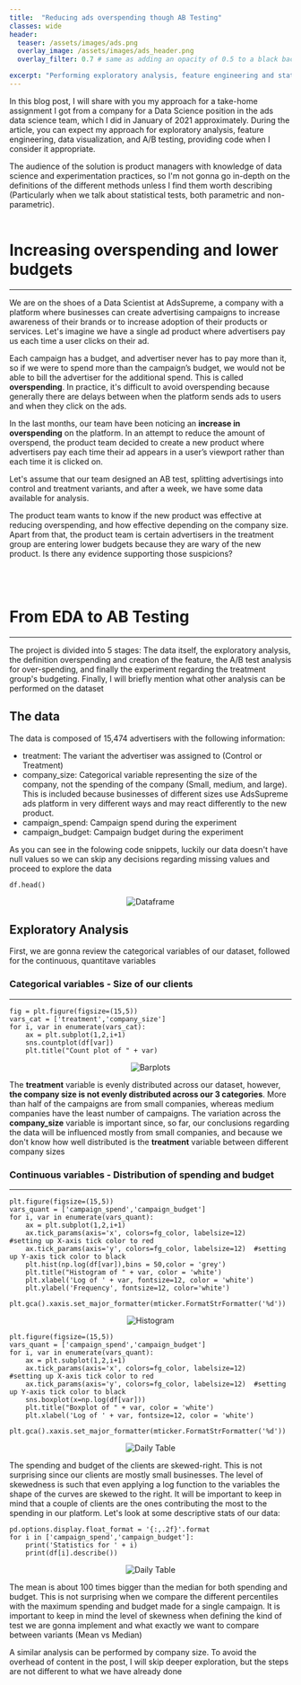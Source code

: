 ```yaml
---
title:  "Reducing ads overspending though AB Testing"
classes: wide
header:
  teaser: /assets/images/ads.png
  overlay_image: /assets/images/ads_header.png
  overlay_filter: 0.7 # same as adding an opacity of 0.5 to a black background

excerpt: "Performing exploratory analysis, feature engineering and statistical techniques to address business questions regarding ads overspending"
---
```

 

In this blog post, I will share with you my approach for a take-home assignment I got from a company for a Data Science position in the ads data science team, which I did in January of 2021 approximately. During the article, you can expect my approach for exploratory analysis, feature engineering, data visualization, and A/B testing, providing code when I consider it appropriate. 

The audience of the solution is product managers with knowledge of data science and experimentation practices, so I'm not gonna go in-depth on the definitions of the different methods unless I find them worth describing (Particularly when we talk about statistical tests, both parametric and non-parametric).
<br>
<br>

# Increasing overspending and lower budgets
---
We are on the shoes of a Data Scientist at AdsSupreme, a company with a platform where businesses can create advertising campaigns to increase awareness of their brands or to increase adoption of their products or services. Let's imagine we have a single ad product where advertisers pay us each time a user clicks on their ad.

Each campaign has a budget, and advertiser never has to pay more than it, so if we were to spend
more than the campaign’s budget, we would not be able to bill the advertiser for the additional
spend. This is called **overspending**. In practice, it's difficult to avoid overspending because generally there are delays between when the platform sends ads to users and when they click on the ads.

In the last months, our team have been noticing an **increase in overspending** on the platform. In an
attempt to reduce the amount of overspend, the product team decided to create a new product where
advertisers pay each time their ad appears in a user’s viewport rather than each time it is clicked
on.

Let's assume that our team designed an AB test, splitting advertisings into control and treatment variants, and after a week, we have some data available for analysis.

The product team wants to know if the new product was effective at reducing overspending, and how effective depending on the company size. Apart from that, the product team is certain advertisers in the treatment group are entering lower budgets because they are wary of the new product. Is there any evidence supporting those suspicions?


<br>
<br>

# From EDA to AB Testing
---

The project is divided into 5 stages: The data itself, the exploratory analysis, the definition overspending and creation of the feature, the A/B test analysis for over-spending, and finally the experiment regarding the treatment group's budgeting. Finally, I will briefly mention what other analysis can be performed on the dataset


## The data 

The data is composed of 15,474 advertisers with the following information:
- treatment: The variant the advertiser was assigned to (Control or Treatment)
- company_size: Categorical variable representing the size of the company, not the spending of the company (Small, medium, and large). This is
included because businesses of different sizes use AdsSupreme ads platform in very different ways and may react differently to the new product.
- campaign_spend: Campaign spend during the experiment
- campaign_budget: Campaign budget during the experiment

As you can see in the folowing code snippets, luckily our data doesn't have null values so we can skip any decisions regarding missing values and proceed to explore the data
```
df.head()
```


<p align="center">
<img src="{{ site.url }}{{ site.baseurl }}/assets/images/ads_overspending/dataframe.png" alt="Dataframe">
</p>

## Exploratory Analysis
First, we are gonna review the categorical variables of our dataset, followed for the continuous, quantitave variables

### Categorical variables - Size of our clients
---

```
fig = plt.figure(figsize=(15,5))
vars_cat = ['treatment','company_size']
for i, var in enumerate(vars_cat):
    ax = plt.subplot(1,2,i+1)
    sns.countplot(df[var])
    plt.title("Count plot of " + var)  
```
<p align="center">
<img src="{{ site.url }}{{ site.baseurl }}/assets/images/ads_overspending/categorical_barplot.png" alt="Barplots">
</p>

The **treatment** variable is evenly distributed across our dataset, however, **the company size is not evenly distributed across our 3 categories**. More than half of the campaigns are from small companies, whereas medium companies have the least number of campaigns. The variation across the **company_size** variable is important since, so far, our conclusions regarding the data will be influenced mostly from small companies, and because we don't know how well distributed is the **treatment** variable between different company sizes


### Continuous variables - Distribution of spending and budget
---
```
plt.figure(figsize=(15,5))
vars_quant = ['campaign_spend','campaign_budget']
for i, var in enumerate(vars_quant):
    ax = plt.subplot(1,2,i+1)
    ax.tick_params(axis='x', colors=fg_color, labelsize=12)    #setting up X-axis tick color to red
    ax.tick_params(axis='y', colors=fg_color, labelsize=12)  #setting up Y-axis tick color to black
    plt.hist(np.log(df[var]),bins = 50,color = 'grey')
    plt.title("Histogram of " + var, color = 'white')
    plt.xlabel('Log of ' + var, fontsize=12, color = 'white')
    plt.ylabel('Frequency', fontsize=12, color='white')
    plt.gca().xaxis.set_major_formatter(mticker.FormatStrFormatter('%d'))
```

<p align="center">
<img src="{{ site.url }}{{ site.baseurl }}/assets/images/ads_overspending/histogram.png" alt="Histogram">
</p>

```
plt.figure(figsize=(15,5))
vars_quant = ['campaign_spend','campaign_budget']
for i, var in enumerate(vars_quant):
    ax = plt.subplot(1,2,i+1)
    ax.tick_params(axis='x', colors=fg_color, labelsize=12)    #setting up X-axis tick color to red
    ax.tick_params(axis='y', colors=fg_color, labelsize=12)  #setting up Y-axis tick color to black
    sns.boxplot(x=np.log(df[var]))
    plt.title("Boxplot of " + var, color = 'white')
    plt.xlabel('Log of ' + var, fontsize=12, color = 'white')
    plt.gca().xaxis.set_major_formatter(mticker.FormatStrFormatter('%d'))
```

<p align="center">
<img src="{{ site.url }}{{ site.baseurl }}/assets/images/ads_overspending/boxplot.png" alt="Daily Table">
</p>


The spending and budget of the clients are skewed-right. This is not surprising since our clients are mostly small businesses. The level of skewedness is such that even applying a log function to the variables the shape of the curves are skewed to the right. It will be important to keep in mind that a couple of clients are the ones contributing the most to the spending in our platform. Let's look at some descriptive stats of our data:

```
pd.options.display.float_format = '{:,.2f}'.format
for i in ['campaign_spend','campaign_budget']:
    print('Statistics for ' + i)
    print(df[i].describe())
```

<!-- | Variable    |campaign_spend | campaign_budget |
| ----------- | ------------- | --------------- |
| Count       | 15,474.00     | 15,474.00       |
| mean        | 4,903.04      | 5,772.61        |
| std         | 65,166.92     | 99,033.81       |
| min         | 0.36          | 0.09            |
| 25%         | 15.18         | 12.79           |
| 50%         | 50.09         | 48.82           |
|75%          | 236.55        | 252.32          |
| max         | 5,289,216.88  | 10,242,888.21   | -->


<p align="center">
<img src="{{ site.url }}{{ site.baseurl }}/assets/images/ads_overspending/stats_table.png" alt="Daily Table">
</p>

The mean is about 100 times bigger than the median for both spending and budget. This is not surprising when we compare the different percentiles with the maximum spending and budget made for a single campaign. It is important to keep in mind the level of skewness when defining the kind of test we are gonna implement and what exactly we want to compare between variants (Mean vs Median)

A similar analysis can be performed by company size. To avoid the overhead of content in the post, I will skip deeper exploration, but the steps are not different to what we have already done


